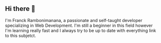 ## Hi there 👋

I'm Franck Rambonimanana, a passionate and self-taught developer specializing in Web Development. I'm still a beginner in this field however I'm learning really fast and I always try to be up to date with everything link to this subjetct.

